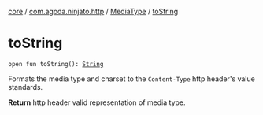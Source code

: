 [core](../../index.md) / [com.agoda.ninjato.http](../index.md) / [MediaType](index.md) / [toString](./to-string.md)

# toString

`open fun toString(): `[`String`](https://kotlinlang.org/api/latest/jvm/stdlib/kotlin/-string/index.html)

Formats the media type and charset to the `Content-Type` http header's value standards.

**Return**
http header valid representation of media type.


